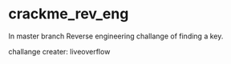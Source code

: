 # crackme_rev_eng

In master branch
Reverse engineering challange of finding a key. 

challange creater: liveoverflow
